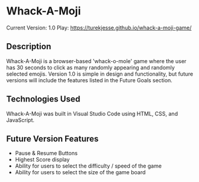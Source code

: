 # Whack-A-Moji

Current Version: 1.0
Play: https://turekjesse.github.io/whack-a-moji-game/

## Description

Whack-A-Moji is a browser-based 'whack-o-mole' game where the user has 30 seconds to click as many randomly appearing and randomly selected emojis. Version 1.0 is simple in design and functionality, but future versions will include the features listed in the Future Goals section.

## Technologies Used

Whack-A-Moji was built in Visual Studio Code using HTML, CSS, and JavaScript.

## Future Version Features

- Pause & Resume Buttons
- Highest Score display
- Ability for users to select the difficulty / speed of the game
- Ability for users to select the size of the game board